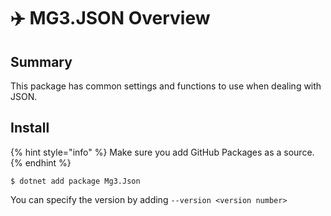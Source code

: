 # ✈️ MG3.JSON Overview

## Summary

This package has common settings and functions to use when dealing with JSON.

## Install

{% hint style="info" %}
Make sure you add GitHub Packages as a source.
{% endhint %}

```
$ dotnet add package Mg3.Json
```

You can specify the version by adding `--version <version number>`

